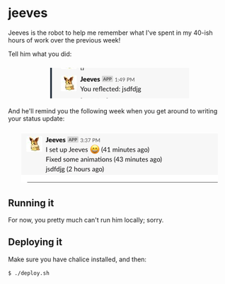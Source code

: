 # jeeves

Jeeves is the robot to help me remember what I've spent in my 40-ish hours of work over the previous week!

Tell him what you did:

<h3 align="center">
  <img src="screenshots/reflect.png" />
</h3>

And he'll remind you the following week when you get around to writing your status update:


<h3 align="center">
  <img src="screenshots/recall.png" />
</h3>

## Running it

For now, you pretty much can't run him locally; sorry.

## Deploying it

Make sure you have chalice installed, and then:

```
$ ./deploy.sh
```